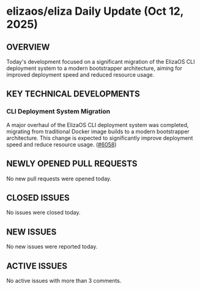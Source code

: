 # elizaos/eliza Daily Update (Oct 12, 2025)
## OVERVIEW 
Today's development focused on a significant migration of the ElizaOS CLI deployment system to a modern bootstrapper architecture, aiming for improved deployment speed and reduced resource usage.

## KEY TECHNICAL DEVELOPMENTS

### CLI Deployment System Migration
A major overhaul of the ElizaOS CLI deployment system was completed, migrating from traditional Docker image builds to a modern bootstrapper architecture. This change is expected to significantly improve deployment speed and reduce resource usage. ([#6058](https://github.com/elizaos/eliza/pull/6058))

## NEWLY OPENED PULL REQUESTS
No new pull requests were opened today.

## CLOSED ISSUES
No issues were closed today.

## NEW ISSUES
No new issues were reported today.

## ACTIVE ISSUES
No active issues with more than 3 comments.